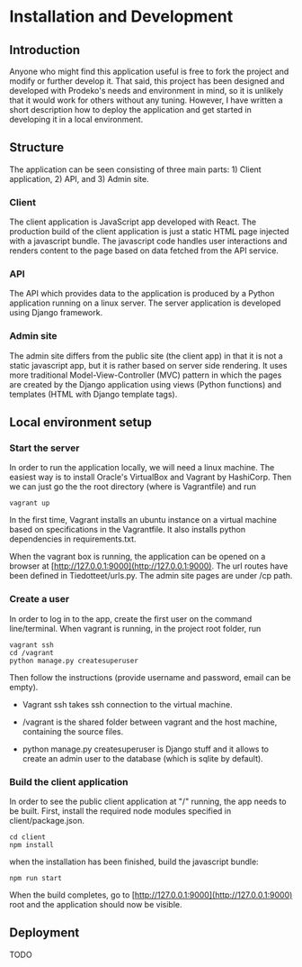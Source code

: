# Installation and Development

## Introduction

Anyone who might find this application useful is free to fork the project and 
modify or further develop it. That said, this project has been designed and 
developed with Prodeko's needs and environment in mind, so it is unlikely that
it would work for others without any tuning. However, I have written a short
description how to deploy the application and get started in developing it in
a local environment.

## Structure
The application can be seen consisting of three main parts: 1) Client application, 2) API, and 3) 
Admin site. 

### Client
The client application is JavaScript app developed with React. The production build of
the client application is just a static HTML page injected with a javascript bundle.
The javascript code handles user interactions and renders content to the page based 
on data fetched from the API service.

### API
The API which provides data to the application is produced by a Python application 
running on a linux server. The server application is developed using Django framework. 

### Admin site
The admin site differs from the public site (the client app) in that it is not a static
javascript app, but it is rather based on server side rendering. It uses more traditional 
Model-View-Controller (MVC) pattern in which the pages are created by the Django application
using views (Python functions) and templates (HTML with Django template tags).

## Local environment setup

### Start the server
In order to run the application locally, we will need a linux machine. The easiest way is
to install Oracle's VirtualBox and Vagrant by HashiCorp. Then we can just go the the root
directory (where is Vagrantfile) and run

``` 
vagrant up 
```  

In the first time, Vagrant installs an ubuntu instance on a virtual machine based
on specifications in the Vagrantfile. It also installs python dependencies in 
requirements.txt.

When the vagrant box is running, the application can be opened on a browser at
[http://127.0.0.1:9000](http://127.0.0.1:9000). The url routes have been defined
in Tiedotteet/urls.py. The admin site pages are under /cp path.


### Create a user

In order to log in to the app, create the first user on the command line/terminal. 
When vagrant is running, in the project root folder, run
``` 
vagrant ssh 
cd /vagrant
python manage.py createsuperuser
```  

Then follow the instructions (provide username and password, email can be empty).

- Vagrant ssh takes ssh connection to the virtual machine. 

- /vagrant is the shared
folder between vagrant and the host machine, containing the source files. 

- python manage.py createsuperuser is Django stuff and it allows to create an admin user
to the database (which is sqlite by default).


### Build the client application

In order to see the public client application at "/" running, the app needs to be built.
First, install the required node modules specified in client/package.json. 
``` 
cd client
npm install
``` 
when the installation has been finished, build the javascript bundle:
``` 
npm run start
```

When the build completes, go to [http://127.0.0.1:9000](http://127.0.0.1:9000) root
and the application should now be visible.

## Deployment
TODO